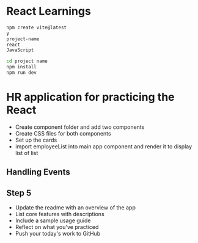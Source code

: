 # React Learnings

```cmd
npm create vite@latest
y
project-name
react
JavaScript

cd project name
npm install
npm run dev
```

# HR application for practicing the React

- Create component folder and add two components
- Create CSS files for both components
- Set up the cards
- import employeeList into main app component and render it to display list of list

## Handling Events

## Step 5

- Update the readme with an overview of the app
- List core features with descriptions
- Include a sample usage guide
- Reflect on what you've practiced
- Push your today's work to GitHub
